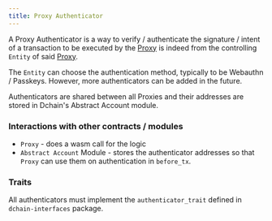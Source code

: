 ```yaml
---
title: Proxy Authenticator
---
```


A Proxy Authenticator is a way to verify / authenticate the signature / intent of a transaction to be executed by the
[Proxy](../proxy/README.md) is indeed from the controlling `Entity` of said [Proxy](../proxy/README.md).

The `Entity` can choose the authentication method, typically to be Webauthn / Passkeys. However, more authenticators can
be added in the future.

Authenticators are shared between all Proxies and their addresses are stored in Dchain's Abstract Account module.

### Interactions with other contracts / modules

- `Proxy` - does a wasm call for the logic
- `Abstract Account` Module - stores the authenticator addresses so that `Proxy` can use them on authentication in
  `before_tx`.

### Traits

All authenticators must implement the `authenticator_trait` defined in `dchain-interfaces` package.
